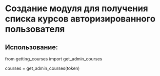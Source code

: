 # Создание модуля для получения списка курсов авторизированного пользователя

## Использование:

  from getting_courses import get_admin_courses
  
  courses = get_admin_courses(token)
